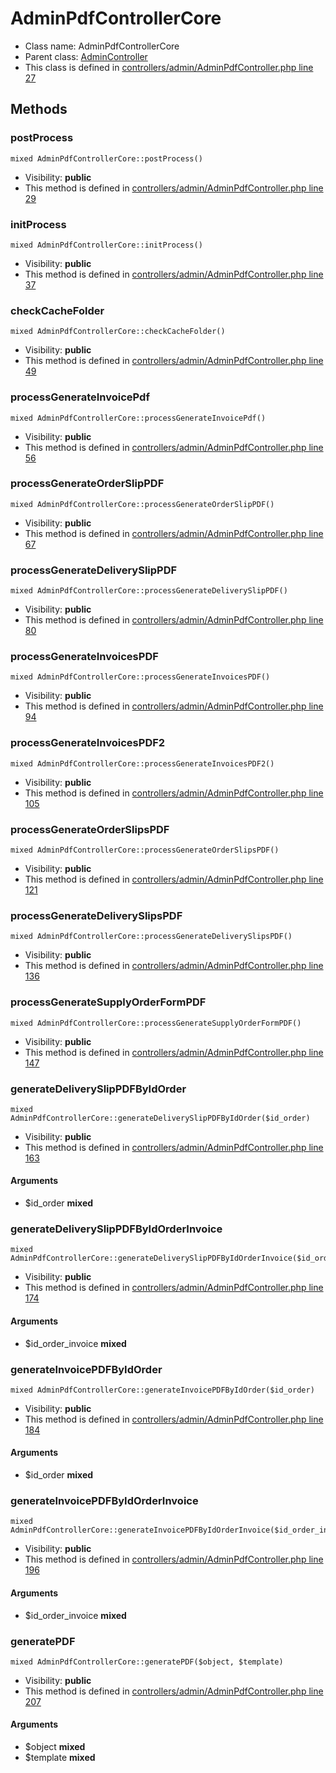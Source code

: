 AdminPdfControllerCore
===============






* Class name: AdminPdfControllerCore
* Parent class: [AdminController](AdminControllerCore)
* This class is defined in [controllers/admin/AdminPdfController.php line 27](https://github.com/PrestaShop/PrestaShop/blob/1.6.1.1/controllers/admin/AdminPdfController.php#L27)







Methods
-------


### postProcess

    mixed AdminPdfControllerCore::postProcess()





* Visibility: **public**
* This method is defined in [controllers/admin/AdminPdfController.php line 29](https://github.com/PrestaShop/PrestaShop/blob/1.6.1.1/controllers/admin/AdminPdfController.php#29)




### initProcess

    mixed AdminPdfControllerCore::initProcess()





* Visibility: **public**
* This method is defined in [controllers/admin/AdminPdfController.php line 37](https://github.com/PrestaShop/PrestaShop/blob/1.6.1.1/controllers/admin/AdminPdfController.php#37)




### checkCacheFolder

    mixed AdminPdfControllerCore::checkCacheFolder()





* Visibility: **public**
* This method is defined in [controllers/admin/AdminPdfController.php line 49](https://github.com/PrestaShop/PrestaShop/blob/1.6.1.1/controllers/admin/AdminPdfController.php#49)




### processGenerateInvoicePdf

    mixed AdminPdfControllerCore::processGenerateInvoicePdf()





* Visibility: **public**
* This method is defined in [controllers/admin/AdminPdfController.php line 56](https://github.com/PrestaShop/PrestaShop/blob/1.6.1.1/controllers/admin/AdminPdfController.php#56)




### processGenerateOrderSlipPDF

    mixed AdminPdfControllerCore::processGenerateOrderSlipPDF()





* Visibility: **public**
* This method is defined in [controllers/admin/AdminPdfController.php line 67](https://github.com/PrestaShop/PrestaShop/blob/1.6.1.1/controllers/admin/AdminPdfController.php#67)




### processGenerateDeliverySlipPDF

    mixed AdminPdfControllerCore::processGenerateDeliverySlipPDF()





* Visibility: **public**
* This method is defined in [controllers/admin/AdminPdfController.php line 80](https://github.com/PrestaShop/PrestaShop/blob/1.6.1.1/controllers/admin/AdminPdfController.php#80)




### processGenerateInvoicesPDF

    mixed AdminPdfControllerCore::processGenerateInvoicesPDF()





* Visibility: **public**
* This method is defined in [controllers/admin/AdminPdfController.php line 94](https://github.com/PrestaShop/PrestaShop/blob/1.6.1.1/controllers/admin/AdminPdfController.php#94)




### processGenerateInvoicesPDF2

    mixed AdminPdfControllerCore::processGenerateInvoicesPDF2()





* Visibility: **public**
* This method is defined in [controllers/admin/AdminPdfController.php line 105](https://github.com/PrestaShop/PrestaShop/blob/1.6.1.1/controllers/admin/AdminPdfController.php#105)




### processGenerateOrderSlipsPDF

    mixed AdminPdfControllerCore::processGenerateOrderSlipsPDF()





* Visibility: **public**
* This method is defined in [controllers/admin/AdminPdfController.php line 121](https://github.com/PrestaShop/PrestaShop/blob/1.6.1.1/controllers/admin/AdminPdfController.php#121)




### processGenerateDeliverySlipsPDF

    mixed AdminPdfControllerCore::processGenerateDeliverySlipsPDF()





* Visibility: **public**
* This method is defined in [controllers/admin/AdminPdfController.php line 136](https://github.com/PrestaShop/PrestaShop/blob/1.6.1.1/controllers/admin/AdminPdfController.php#136)




### processGenerateSupplyOrderFormPDF

    mixed AdminPdfControllerCore::processGenerateSupplyOrderFormPDF()





* Visibility: **public**
* This method is defined in [controllers/admin/AdminPdfController.php line 147](https://github.com/PrestaShop/PrestaShop/blob/1.6.1.1/controllers/admin/AdminPdfController.php#147)




### generateDeliverySlipPDFByIdOrder

    mixed AdminPdfControllerCore::generateDeliverySlipPDFByIdOrder($id_order)





* Visibility: **public**
* This method is defined in [controllers/admin/AdminPdfController.php line 163](https://github.com/PrestaShop/PrestaShop/blob/1.6.1.1/controllers/admin/AdminPdfController.php#163)


#### Arguments
* $id_order **mixed**



### generateDeliverySlipPDFByIdOrderInvoice

    mixed AdminPdfControllerCore::generateDeliverySlipPDFByIdOrderInvoice($id_order_invoice)





* Visibility: **public**
* This method is defined in [controllers/admin/AdminPdfController.php line 174](https://github.com/PrestaShop/PrestaShop/blob/1.6.1.1/controllers/admin/AdminPdfController.php#174)


#### Arguments
* $id_order_invoice **mixed**



### generateInvoicePDFByIdOrder

    mixed AdminPdfControllerCore::generateInvoicePDFByIdOrder($id_order)





* Visibility: **public**
* This method is defined in [controllers/admin/AdminPdfController.php line 184](https://github.com/PrestaShop/PrestaShop/blob/1.6.1.1/controllers/admin/AdminPdfController.php#184)


#### Arguments
* $id_order **mixed**



### generateInvoicePDFByIdOrderInvoice

    mixed AdminPdfControllerCore::generateInvoicePDFByIdOrderInvoice($id_order_invoice)





* Visibility: **public**
* This method is defined in [controllers/admin/AdminPdfController.php line 196](https://github.com/PrestaShop/PrestaShop/blob/1.6.1.1/controllers/admin/AdminPdfController.php#196)


#### Arguments
* $id_order_invoice **mixed**



### generatePDF

    mixed AdminPdfControllerCore::generatePDF($object, $template)





* Visibility: **public**
* This method is defined in [controllers/admin/AdminPdfController.php line 207](https://github.com/PrestaShop/PrestaShop/blob/1.6.1.1/controllers/admin/AdminPdfController.php#207)


#### Arguments
* $object **mixed**
* $template **mixed**


